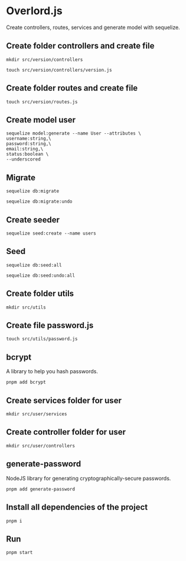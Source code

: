 # Overlord.js
Create controllers, routes, services and generate model with sequelize. 

## Create folder controllers and create file
```
mkdir src/version/controllers
```
```
touch src/version/controllers/version.js
```
## Create folder routes and create file
```
touch src/version/routes.js
```
## Create model user
```
sequelize model:generate --name User --attributes \
username:string,\
password:string,\
email:string,\
status:boolean \
--underscored
```
## Migrate
```
sequelize db:migrate
```
```
sequelize db:migrate:undo
```
## Create seeder
```
sequelize seed:create --name users
```
## Seed
```
sequelize db:seed:all
```
```
sequelize db:seed:undo:all
```
## Create folder utils
```
mkdir src/utils
```
## Create file password.js
```
touch src/utils/password.js
```
## bcrypt
A library to help you hash passwords.
```
pnpm add bcrypt
```
## Create services folder for user 
```
mkdir src/user/services
```
## Create controller folder for user
```
mkdir src/user/controllers
```
## generate-password 
NodeJS library for generating cryptographically-secure passwords.
```
pnpm add generate-password
```
## Install all dependencies of the project
```
pnpm i
```
## Run
```
pnpm start
```
